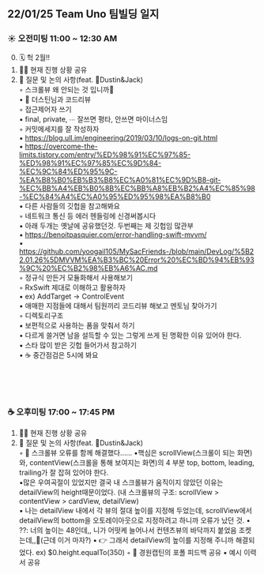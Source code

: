 ## 22/01/25 Team Uno 팀빌딩 일지
### ☀️ 오전미팅 11:00 ~ 12:30 AM
0. 🗓 헉 2월!!
1. 🧑‍💻 현재 진행 상황 공유<br/>
2. 🙋 질문 및 논의 사항(feat. 🎄Dustin&Jack)<br/>
      ◦ 스크롤뷰 왜 안되는 것 입니까🤔<br/>
  • 🥕 더스틴님과 코드리뷰<br/>
      ◦ 접근제어자 쓰기<br/>
          ▪ final, private, ∙∙∙ 잘쓰면 평타, 안쓰면 마이너스임<br/>
      ◦ 커밋메세지를 잘 작성하자<br/>
          ▪ https://blog.ull.im/engineering/2019/03/10/logs-on-git.html <br/>
          ▪ https://overcome-the-limits.tistory.com/entry/%ED%98%91%EC%97%85-%ED%98%91%EC%97%85%EC%9D%84-%EC%9C%84%ED%95%9C-%EA%B8%B0%EB%B3%B8%EC%A0%81%EC%9D%B8-git-%EC%BB%A4%EB%B0%8B%EC%BB%A8%EB%B2%A4%EC%85%98-%EC%84%A4%EC%A0%95%ED%95%98%EA%B8%B0 <br/>
          ▪ 다른 사람들의 깃헙을 참고해봐요<br/>
      ◦ 네트워크 통신 등 에러 헨들링에 신경써봅시다<br/>
          ▪ 아래 두개는 옛날에 공유했던것. 두번째는 제 깃헙임 많관부<br/>
          ▪ https://benoitpasquier.com/error-handling-swift-mvvm/ <br/>
          ▪ https://github.com/yoogail105/MySacFriends-/blob/main/DevLog/%5B22.01.26%5DMVVM%EA%B3%BC%20Error%20%EC%BD%94%EB%93%9C%20%EC%B2%98%EB%A6%AC.md <br/>
      ◦ 정규식 만든거 모듈화해서 사용해보기<br/>
      ◦ RxSwift 제대로 이해하고 활용하자<br/>
          ▪ ex) AddTarget → ControlEvent<br/>
          ▪ 애매한 지점들에 대해서 팀원끼리 코드리뷰 해보고 멘토님 찾아가기<br/>
      ◦ 디렉토리구조<br/>
          ▪ 보편적으로 사용하는 폼을 맞춰서 하기<br/>
              • 다르게 쓸거면 남을 설득할 수 있는 그렇게 쓰게 된 명확한 이유 있어야 한다.<br/>
          ▪ 스타 많이 받은 깃헙 들어가서 참고하기<br/>
  • ☕️ 중간점검은 5시에 봐요<br/>

<br/><br/>
<br/>

### ☕️ 오후미팅 17:00 ~ 17:45 PM
1. 🧑‍💻 현재 진행 상황 공유<br/>
2. 🙋 질문 및 논의 사항(feat. 🎄Dustin&Jack)<br/>
    ◦ 🥲 스크롤뷰 오류를 함께 해결했다……
          ▪핵심은 scrollView(스크롤이 되는 화면)와, contentView(스크롤을 통해 보여지는 화면)의 4 부분 top, bottom, leading, trailing가 잘 잡혀 있어야 한다.<br/>
          ▪많은 우여곡절이 있었지만 결국 내 스크롤뷰가 움직이지 않았던 이유는 detailView의 height때문이었다. (내 스크롤뷰의 구조: scrollView > contentView > cardView, detailView)<br/>
          ▪ 나는 detailView 내에서 각 뷰의 절대 높이를 지정해 두었는데, scrollView에서 detailView의 bottom을 오토레이아웃으로 지정하려고 하니까 오류가 났던 것.
            • ??: 너의 높이는 48인데,, 니가 어떳케 늘어나서 컨텐츠뷰의 바닥까지 붙었음 조켓는데,,🤥(근데 이거 마자?)
        ▪ 👉 그래서 detailView의 높이를 지정해 주니까 해결되었다. ex) $0.height.equalTo(350)
    ◦ 🥕 경원캡틴의 포폴 피드백 공유
        ▪ 예시 이력서 공유 <br/>

